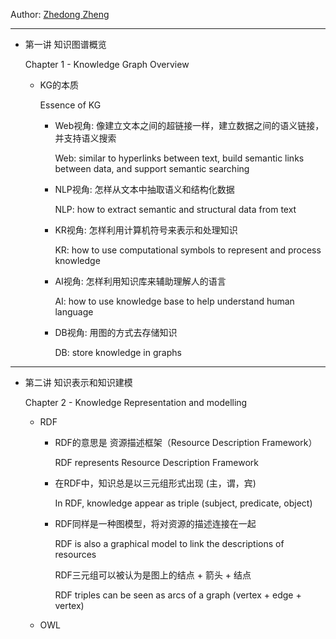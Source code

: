 Author: [Zhedong Zheng](https://github.com/zhedongzheng)

---

* 第一讲 知识图谱概览

  Chapter 1 - Knowledge Graph Overview

    * KG的本质
    
      Essence of KG

        * Web视角: 像建立文本之间的超链接一样，建立数据之间的语义链接，并支持语义搜索

          Web: similar to hyperlinks between text, build semantic links between data, and support semantic searching

        * NLP视角: 怎样从文本中抽取语义和结构化数据

          NLP: how to extract semantic and structural data from text

        * KR视角: 怎样利用计算机符号来表示和处理知识

          KR: how to use computational symbols to represent and process knowledge

        * AI视角: 怎样利用知识库来辅助理解人的语言

          AI: how to use knowledge base to help understand human language

        * DB视角: 用图的方式去存储知识

          DB: store knowledge in graphs

---

* 第二讲 知识表示和知识建模

  Chapter 2 - Knowledge Representation and modelling
  
    * RDF
        * RDF的意思是 资源描述框架（Resource Description Framework）
        
          RDF represents Resource Description Framework
  
        * 在RDF中，知识总是以三元组形式出现 (主，谓，宾)

          In RDF, knowledge appear as triple (subject, predicate, object)
          
        * RDF同样是一种图模型，将对资源的描述连接在一起
        
          RDF is also a graphical model to link the descriptions of resources
          
          RDF三元组可以被认为是图上的结点 + 箭头 + 结点
          
          RDF triples can be seen as arcs of a graph (vertex + edge + vertex)
 
    * OWL
